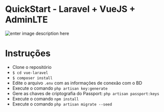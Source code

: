 # QuickStart - Laravel + VueJS + AdminLTE

![enter image description here](https://lh3.googleusercontent.com/Voxz5TMKAOkRbQ-WC5doHX38DW5LJMcFe4Vv7Dmf8E0l9BR-5gyhkqq66BThwt6IGnq2b6koA_pN20hsAecU9dchSur4NVPTO5w_zlWl4_HEGVqgsKUPFPKbFoL8QwGEbEe4FfTN3q86z6Z1KZdkkd_zQ2_5sW0oUuxyK1YDvv6johm6zWM3epR1sGLz-fbDHi7V7i77Stszw1VGHJGI1PHs8b0mzaauviMiACaI-5CsUNenMlipoSaRONCjhb1FT8QKe40haupsGQYUZdwWJHil0TToqrkrgzTSP9W_QW2Ww4eJlY-oXkvHf_YUbhHPRfhh0rT4IOzaAu_IF7iC0ixlobdQ_SCYabcAzCqgBSJmBSrIbf2Uu_YyFUUbc3qOnGCBQNzJ6jpWIO6XBIMucJuu-Z37DHXqxWOjT0p4ci9ZXVsiV77km5mcUcAMlmpfa8I-ILLL1Lb6pIh3SjUh4H3kbh4haaNXiVnaytE2F4sDouCbwnuQkORwJ2ydQetL4kEWYSe7MsQbIHPr6W8UnJxHnlCqPlZGvA27sl7Ro02bUyV_BaUxN1mY9g4t52C3kR7D-T-O0lYgGaO0SMV95_PI2tY8balvNULkNRzwC80j3Pb8-CkuMA8HqqL7NFrgjdld9GfTdZmWFROVgme4GdjG_tcNw2wAlZo85moMOTgZhH7X0wpBmbvy94Slu0M61BlQpumaAqT1kn-jUMvIqzyA69zV0zxS_qxwz1lLL7q7Ku9V=w640-h360-no)   

# Instruções

 - Clone o repositório
 - `$ cd vue-laravel`
 - `$ composer install`
 - Edite o arquivo `.env` com as informações de conexão com o BD
 - Execute o comando `php artisan key:generate`
 - Gere as chaves de criptografia do Passport: `php artisan passport:keys`
 - Execute o comando `npm install`
 - Execute o comando `php artisan migrate --seed`
